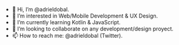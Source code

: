 - 👋 Hi, I’m @adrieldobal.
- 👀 I’m interested in Web/Mobile Development & UX Design.
- 🌱 I’m currently learning Kotlin & JavaScript.
- 💞️ I’m looking to collaborate on any development/design proyect.
- 📫 How to reach me: @adrieldobal (Twitter).

<!---
adrieldobal/adrieldobal is a ✨ special ✨ repository because its `README.md` (this file) appears on your GitHub profile.
You can click the Preview link to take a look at your changes.
--->
